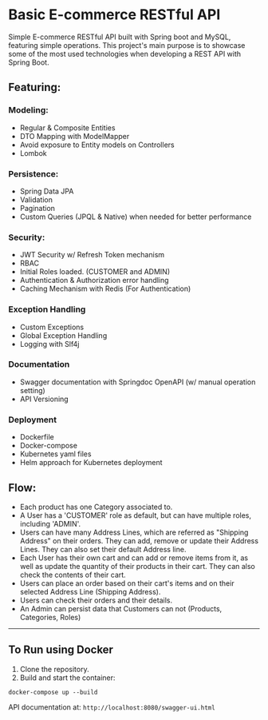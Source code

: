 # Basic E-commerce RESTful API
Simple E-commerce RESTful API built with Spring boot and MySQL, featuring simple operations.
This project's main purpose is to showcase some of the most used technologies when developing a REST API with Spring Boot.

## Featuring:

### Modeling:
* Regular & Composite Entities
* DTO Mapping with ModelMapper
* Avoid exposure to Entity models on Controllers
* Lombok

### Persistence:
* Spring Data JPA
* Validation
* Pagination
* Custom Queries (JPQL & Native) when needed for better performance

### Security:
* JWT Security w/ Refresh Token mechanism
* RBAC
* Initial Roles loaded. (CUSTOMER and ADMIN)
* Authentication & Authorization error handling
* Caching Mechanism with Redis (For Authentication)

### Exception Handling
* Custom Exceptions
* Global Exception Handling
* Logging with Slf4j

### Documentation
* Swagger documentation with Springdoc OpenAPI (w/ manual operation setting)
* API Versioning

### Deployment
* Dockerfile
* Docker-compose
* Kubernetes yaml files
* Helm approach for Kubernetes deployment

## Flow:
- Each product has one Category associated to.
- A User has a 'CUSTOMER' role as default, but can have multiple roles, including 'ADMIN'.
- Users can have many Address Lines, which are referred as "Shipping Address" on their orders. They can add, remove or update their Address Lines. They can also set their default Address line.
- Each User has their own cart and can add or remove items from it, as well as update the quantity of their products in their cart. They can also check the contents of their cart.
- Users can place an order based on their cart's items and on their selected Address Line (Shipping Address).
- Users can check their orders and their details.
- An Admin can persist data that Customers can not (Products, Categories, Roles)

***


## To Run using Docker
1. Clone the repository.
2. Build and start the container:
```shell
docker-compose up --build
```

API documentation at: `http://localhost:8080/swagger-ui.html`

